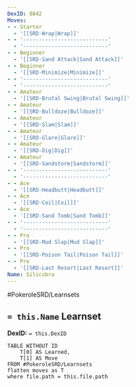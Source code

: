 ```yaml
---
DexID: 0842
Moves:
- - Starter
  - '[[SRD-Wrap|Wrap]]'
- - '---------------------------'
  - '---------------------------'
- - Beginner
  - '[[SRD-Sand Attack|Sand Attack]]'
- - Beginner
  - '[[SRD-Minimize|Minimize]]'
- - '---------------------------'
  - '---------------------------'
- - Amateur
  - '[[SRD-Brutal Swing|Brutal Swing]]'
- - Amateur
  - '[[SRD-Bulldoze|Bulldoze]]'
- - Amateur
  - '[[SRD-Slam|Slam]]'
- - Amateur
  - '[[SRD-Glare|Glare]]'
- - Amateur
  - '[[SRD-Dig|Dig]]'
- - Amateur
  - '[[SRD-Sandstorm|Sandstorm]]'
- - '---------------------------'
  - '---------------------------'
- - Ace
  - '[[SRD-Headbutt|Headbutt]]'
- - Ace
  - '[[SRD-Coil|Coil]]'
- - Ace
  - '[[SRD-Sand Tomb|Sand Tomb]]'
- - '---------------------------'
  - '---------------------------'
- - Pro
  - '[[SRD-Mud Slap|Mud Slap]]'
- - Pro
  - '[[SRD-Poison Tail|Poison Tail]]'
- - Pro
  - '[[SRD-Last Resort|Last Resort]]'
Name: Silicobra
---
```


#PokeroleSRD/Learnsets

## `= this.Name` Learnset

**DexID:** `= this.DexID`

```dataview
TABLE WITHOUT ID
    T[0] AS Learned,
    T[1] AS Move
FROM #PokeroleSRD/Learnsets
flatten moves as T
where file.path = this.file.path
```

